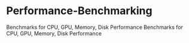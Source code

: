 # Performance-Benchmarking
Benchmarks for CPU, GPU, Memory, Disk Performance
Benchmarks for CPU, GPU, Memory, Disk Performance
